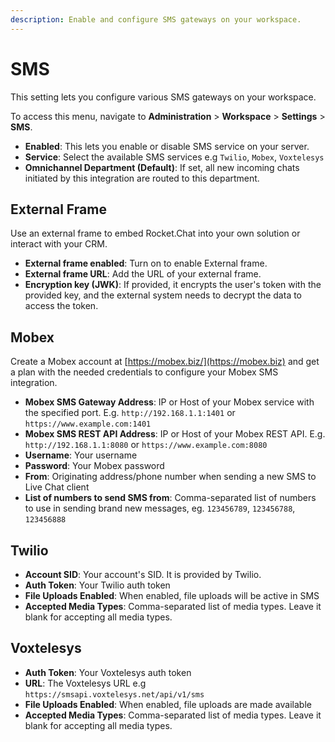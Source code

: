 ```yaml
---
description: Enable and configure SMS gateways on your workspace.
---
```


# SMS

This setting lets you configure various SMS gateways on your workspace.

To access this menu, navigate to **Administration** > **Workspace** > **Settings** > **SMS**.

* **Enabled**: This lets you enable or disable SMS service on your server.
* **Service**: Select the available SMS services e.g `Twilio`, `Mobex`, `Voxtelesys`
* **Omnichannel Department (Default)**: If set, all new incoming chats initiated by this integration are routed to this department.

## External Frame <a href="#gdtlte4az75" id="gdtlte4az75"></a>

Use an external frame to embed Rocket.Chat into your own solution or interact with your CRM.

* **External frame enabled**: Turn on to enable External frame.
* **External frame URL**: Add the URL of your external frame.
* **Encryption key (JWK)**: If provided, it encrypts the user's token with the provided key, and the external system needs to decrypt the data to access the token.

## Mobex

Create a Mobex account at [https://mobex.biz/](https://mobex.biz) and get a plan with the needed credentials to configure your Mobex SMS integration.

* **Mobex SMS Gateway Address**: IP or Host of your Mobex service with the specified port. E.g. `http://192.168.1.1:1401` or `https://www.example.com:1401`
* **Mobex SMS REST API Address**: IP or Host of your Mobex REST API. E.g. `http://192.168.1.1:8080` or `https://www.example.com:8080`
* **Username**: Your username
* **Password**: Your Mobex password
* **From**: Originating address/phone number when sending a new SMS to Live Chat client
* **List of numbers to send SMS from**: Comma-separated list of numbers to use in sending brand new messages, eg. `123456789`, `123456788`, `123456888`

## Twilio

* **Account SID**: Your account's SID. It is provided by Twilio.
* **Auth Token**: Your Twilio auth token
* **File Uploads Enabled**: When enabled, file uploads will be active in SMS
* **Accepted Media Types**: Comma-separated list of media types. Leave it blank for accepting all media types.

## Voxtelesys <a href="#id-1t0nl2lpq6o" id="id-1t0nl2lpq6o"></a>

* **Auth Token**: Your Voxtelesys auth token
* **URL**: The Voxtelesys URL e.g `https://smsapi.voxtelesys.net/api/v1/sms`
* **File Uploads Enabled**: When enabled, file uploads are made available
* **Accepted Media Types**: Comma-separated list of media types. Leave it blank for accepting all media types.
